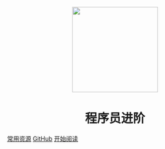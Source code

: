 <p align="center">
<img src="https://timgsa.baidu.com/timg?image&quality=80&size=b9999_10000&sec=1600682966094&di=f51a8d3f036134dcdad4aa136967e5d8&imgtype=0&src=http%3A%2F%2Ftc.sinaimg.cn%2Fmaxwidth.2048%2Ftc.service.weibo.com%2Fwww_weixianmanbu_com%2F83afb215d3080567cf5bc05b1f217100.jpg" width="200" height="200"/>
</p>
<h1 align="center">程序员进阶</h1>

[常用资源](https://shimo.im/docs/MuiACIg1HlYfVxrj/)
[GitHub](https://github.com/Snailclimb/docsify-demo)
[开始阅读](#docsify-demo)




